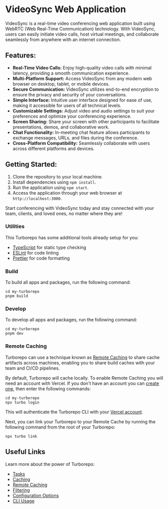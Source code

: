 # VideoSync Web Application

VideoSync is a real-time video conferencing web application built using WebRTC (Web Real-Time Communication) technology. With VideoSync, users can easily initiate video calls, host virtual meetings, and collaborate seamlessly from anywhere with an internet connection.

## Features:
- **Real-Time Video Calls:** Enjoy high-quality video calls with minimal latency, providing a smooth communication experience.
- **Multi-Platform Support:** Access VideoSync from any modern web browser on desktop, tablet, or mobile devices.
- **Secure Communication:** VideoSync utilizes end-to-end encryption to ensure the privacy and security of your conversations.
- **Simple Interface:** Intuitive user interface designed for ease of use, making it accessible for users of all technical levels.
- **Customizable Settings:** Adjust video and audio settings to suit your preferences and optimize your conferencing experience.
- **Screen Sharing:** Share your screen with other participants to facilitate presentations, demos, and collaborative work.
- **Chat Functionality:** In-meeting chat feature allows participants to exchange messages, URLs, and files during the conference.
- **Cross-Platform Compatibility:** Seamlessly collaborate with users across different platforms and devices.

## Getting Started:
1. Clone the repository to your local machine.
2. Install dependencies using `npm install`.
3. Run the application using `npm start`.
4. Access the application through your web browser at `http://localhost:3000`.

Start conferencing with VideoSync today and stay connected with your team, clients, and loved ones, no matter where they are!

### Utilities

This Turborepo has some additional tools already setup for you:

- [TypeScript](https://www.typescriptlang.org/) for static type checking
- [ESLint](https://eslint.org/) for code linting
- [Prettier](https://prettier.io) for code formatting

### Build

To build all apps and packages, run the following command:

```
cd my-turborepo
pnpm build
```

### Develop

To develop all apps and packages, run the following command:

```
cd my-turborepo
pnpm dev
```

### Remote Caching

Turborepo can use a technique known as [Remote Caching](https://turbo.build/repo/docs/core-concepts/remote-caching) to share cache artifacts across machines, enabling you to share build caches with your team and CI/CD pipelines.

By default, Turborepo will cache locally. To enable Remote Caching you will need an account with Vercel. If you don't have an account you can [create one](https://vercel.com/signup), then enter the following commands:

```
cd my-turborepo
npx turbo login
```

This will authenticate the Turborepo CLI with your [Vercel account](https://vercel.com/docs/concepts/personal-accounts/overview).

Next, you can link your Turborepo to your Remote Cache by running the following command from the root of your Turborepo:

```
npx turbo link
```

## Useful Links

Learn more about the power of Turborepo:

- [Tasks](https://turbo.build/repo/docs/core-concepts/monorepos/running-tasks)
- [Caching](https://turbo.build/repo/docs/core-concepts/caching)
- [Remote Caching](https://turbo.build/repo/docs/core-concepts/remote-caching)
- [Filtering](https://turbo.build/repo/docs/core-concepts/monorepos/filtering)
- [Configuration Options](https://turbo.build/repo/docs/reference/configuration)
- [CLI Usage](https://turbo.build/repo/docs/reference/command-line-reference)
